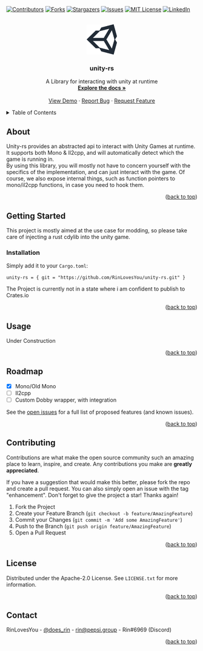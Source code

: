 <!-- Improved compatibility of back to top link: See: https://github.com/RinLovesYou/unity-rs/pull/73 -->
<a name="readme-top"></a>
<!--
*** Thanks for checking out the Best-README-Template. If you have a suggestion
*** that would make this better, please fork the repo and create a pull request
*** or simply open an issue with the tag "enhancement".
*** Don't forget to give the project a star!
*** Thanks again! Now go create something AMAZING! :D
-->



<!-- PROJECT SHIELDS -->
<!--
*** I'm using markdown "reference style" links for readability.
*** Reference links are enclosed in brackets [ ] instead of parentheses ( ).
*** See the bottom of this document for the declaration of the reference variables
*** for contributors-url, forks-url, etc. This is an optional, concise syntax you may use.
*** https://www.markdownguide.org/basic-syntax/#reference-style-links
-->
[![Contributors][contributors-shield]][contributors-url]
[![Forks][forks-shield]][forks-url]
[![Stargazers][stars-shield]][stars-url]
[![Issues][issues-shield]][issues-url]
[![MIT License][license-shield]][license-url]
[![LinkedIn][linkedin-shield]][linkedin-url]



<!-- PROJECT LOGO -->
<br />
<div align="center">
  <a href="https://github.com/RinLovesYou/unity-rs">
    <img src="images/logo.png" alt="Logo" width="80" height="80">
  </a>

  <h3 align="center">unity-rs</h3>

  <p align="center">
    A Library for interacting with unity at runtime
    <br />
    <a href="https://github.com/RinLovesYou/unity-rs"><strong>Explore the docs »</strong></a>
    <br />
    <br />
    <a href="https://github.com/RinLovesYou/unity-rs">View Demo</a>
    ·
    <a href="https://github.com/RinLovesYou/unity-rs/issues">Report Bug</a>
    ·
    <a href="https://github.com/RinLovesYou/unity-rs/issues">Request Feature</a>
  </p>
</div>



<!-- TABLE OF CONTENTS -->
<details>
  <summary>Table of Contents</summary>
  <ol>
    <li>
      <a href="#about-the-project">About The Project</a>
    </li>
    <li>
      <a href="#getting-started">Getting Started</a>
      <ul>
        <li><a href="#installation">Installation</a></li>
      </ul>
    </li>
    <li><a href="#usage">Usage</a></li>
    <li><a href="#roadmap">Roadmap</a></li>
    <li><a href="#contributing">Contributing</a></li>
    <li><a href="#license">License</a></li>
    <li><a href="#contact">Contact</a></li>
  </ol>
</details>



<!-- ABOUT THE PROJECT -->
## About

Unity-rs provides an abstracted api to interact with Unity Games at runtime. It supports both Mono & Il2cpp, and will automatically detect which the game is running in.<br>
By using this library, you will mostly not have to concern yourself with the specifics of the implementation, and can just interact with the game.
Of course, we also expose internal things, such as function pointers to mono/il2cpp functions, in case you need to hook them.


<p align="right">(<a href="#readme-top">back to top</a>)</p>

<!-- GETTING STARTED -->
## Getting Started

This project is mostly aimed at the use case for modding, so please take care of injecting a rust cdylib into the unity game.

### Installation

Simply add it to your `Cargo.toml`:
```
unity-rs = { git = "https://github.com/RinLovesYou/unity-rs.git" }
```
The Project is currently not in a state where i am confident to publish to Crates.io

<p align="right">(<a href="#readme-top">back to top</a>)</p>



<!-- USAGE EXAMPLES -->
## Usage

Under Construction

<p align="right">(<a href="#readme-top">back to top</a>)</p>



<!-- ROADMAP -->
## Roadmap

- [x] Mono/Old Mono
- [ ] Il2cpp
- [ ] Custom Dobby wrapper, with integration

See the [open issues](https://github.com/RinLovesYou/unity-rs/issues) for a full list of proposed features (and known issues).

<p align="right">(<a href="#readme-top">back to top</a>)</p>



<!-- CONTRIBUTING -->
## Contributing

Contributions are what make the open source community such an amazing place to learn, inspire, and create. Any contributions you make are **greatly appreciated**.

If you have a suggestion that would make this better, please fork the repo and create a pull request. You can also simply open an issue with the tag "enhancement".
Don't forget to give the project a star! Thanks again!

1. Fork the Project
2. Create your Feature Branch (`git checkout -b feature/AmazingFeature`)
3. Commit your Changes (`git commit -m 'Add some AmazingFeature'`)
4. Push to the Branch (`git push origin feature/AmazingFeature`)
5. Open a Pull Request

<p align="right">(<a href="#readme-top">back to top</a>)</p>



<!-- LICENSE -->
## License

Distributed under the Apache-2.0 License. See `LICENSE.txt` for more information.

<p align="right">(<a href="#readme-top">back to top</a>)</p>



<!-- CONTACT -->
## Contact

RinLovesYou - [@does_rin](https://twitter.com/does_rin) - rin@pepsi.group - Rin#6969 (Discord)

<p align="right">(<a href="#readme-top">back to top</a>)</p>

<!-- MARKDOWN LINKS & IMAGES -->
<!-- https://www.markdownguide.org/basic-syntax/#reference-style-links -->
[contributors-shield]: https://img.shields.io/github/contributors/RinLovesYou/unity-rs.svg?style=for-the-badge
[contributors-url]: https://github.com/RinLovesYou/unity-rs/graphs/contributors
[forks-shield]: https://img.shields.io/github/forks/RinLovesYou/unity-rs.svg?style=for-the-badge
[forks-url]: https://github.com/RinLovesYou/unity-rs/network/members
[stars-shield]: https://img.shields.io/github/stars/RinLovesYou/unity-rs.svg?style=for-the-badge
[stars-url]: https://github.com/RinLovesYou/unity-rs/stargazers
[issues-shield]: https://img.shields.io/github/issues/RinLovesYou/unity-rs.svg?style=for-the-badge
[issues-url]: https://github.com/RinLovesYou/unity-rs/issues
[license-shield]: https://img.shields.io/github/license/RinLovesYou/unity-rs.svg?style=for-the-badge
[license-url]: https://github.com/RinLovesYou/unity-rs/blob/master/LICENSE.txt
[linkedin-shield]: https://img.shields.io/badge/-LinkedIn-black.svg?style=for-the-badge&logo=linkedin&colorB=555
[linkedin-url]: https://www.linkedin.com/in/sarah-codenz-17219a198/
